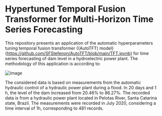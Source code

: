 # Hypertuned Temporal Fusion Transformer for Multi-Horizon Time Series Forecasting

This repository presents an application of the automatic hyperparameters tuning temporal fusion transformer {(AutoTFT) model}{https://github.com/SFStefenon/AutoTFT/blob/main/TFT.ipynb} for time series forecasting of dam level in a hydroelectric power plant.
The methodology of this application is according to:

![image](https://github.com/SFStefenon/AutoTFT/assets/88292916/3851a691-8810-4fa7-8a16-3bb504b75619)

The considered data is based on measurements from the automatic hydraulic control of a hydraulic power plant during a flood. In 20 days and 1 h, the level of the dam increased from 20.46% to 86.27%. 
The recorded data is from a hydraulic power plant located in Pelotas River, Santa Catarina state, Brazil. The measurements were recorded in July 2020, considering a time interval of 1h, corresponding to 481 records. 
